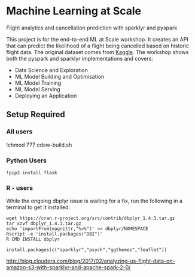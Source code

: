 # Machine Learning at Scale
Flight analytics and cancellation prediction with sparklyr and pyspark

This project is for the end-to-end ML at Scale workshop. It creates an API that can predict the likelihood of a flight being cancelled based on historic flight data. The original dataset comes from [Kaggle](https://www.kaggle.com/yuanyuwendymu/airline-delay-and-cancellation-data-2009-2018). The workshop shows both the pyspark and sparklyr implementations and covers:

+ Data Science and Exploration
+ ML Model Building and Optimisation
+ ML Model Training
+ ML Model Serving
+ Deploying an Application


## Setup Required

### All users

!chmod 777 cdsw-build.sh


### Python Users

`!pip3 install flask`


### R - users
While the ongoing dbplyr issue is waiting for a fix, run the following in a terminal to get it installed:

```
wget https://cran.r-project.org/src/contrib/dbplyr_1.4.3.tar.gz
tar xzvf dbplyr_1.4.3.tar.gz
echo 'importFrom(magrittr,"%>%")' >> dbplyr/NAMESPACE
Rscript -e 'install.packages("DBI")'
R CMD INSTALL dbplyr
```

`install.packages(c("sparklyr","psych","ggthemes","leaflet"))`

http://blog.cloudera.com/blog/2017/02/analyzing-us-flight-data-on-amazon-s3-with-sparklyr-and-apache-spark-2-0/
